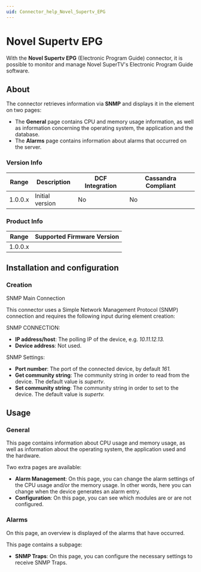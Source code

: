 ```yaml
---
uid: Connector_help_Novel_Supertv_EPG
---
```


# Novel Supertv EPG

With the **Novel Supertv EPG** (Electronic Program Guide) connector, it is possible to monitor and manage Novel SuperTV's Electronic Program Guide software.

## About

The connector retrieves information via **SNMP** and displays it in the element on two pages:

- The **General** page contains CPU and memory usage information, as well as information concerning the operating system, the application and the database.
- The **Alarms** page contains information about alarms that occurred on the server.

### Version Info

| **Range** | **Description** | **DCF Integration** | **Cassandra Compliant** |
|------------------|-----------------|---------------------|-------------------------|
| 1.0.0.x          | Initial version | No                  | No                      |

### Product Info

| Range | Supported Firmware Version |
|------------------|-----------------------------|
| 1.0.0.x          |                             |

## Installation and configuration

### Creation

SNMP Main Connection

This connector uses a Simple Network Management Protocol (SNMP) connection and requires the following input during element creation:

SNMP CONNECTION:

- **IP address/host**: The polling IP of the device, e.g. *10.11.12.13.*
- **Device address**: Not used.

SNMP Settings:

- **Port number**: The port of the connected device, by default *161.*
- **Get community string**: The community string in order to read from the device. The default value is *supertv*.
- **Set community string**: The community string in order to set to the device. The default value is *supertv.*

## Usage

### General

This page contains information about CPU usage and memory usage, as well as information about the operating system, the application used and the hardware.

Two extra pages are available:

- **Alarm Management**: On this page, you can change the alarm settings of the CPU usage and/or the memory usage. In other words, here you can change when the device generates an alarm entry.
- **Configuration**: On this page, you can see which modules are or are not configured.

### Alarms

On this page, an overview is displayed of the alarms that have occurred.

This page contains a subpage:

- **SNMP Traps**: On this page, you can configure the necessary settings to receive SNMP Traps.
